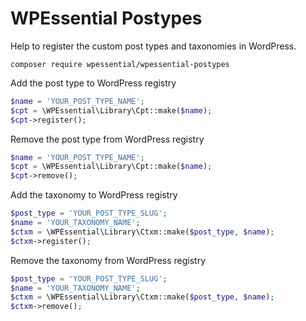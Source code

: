 # WPEssential Postypes

Help to register the custom post types and taxonomies in WordPress.

`composer require wpessential/wpessential-postypes`

Add the post type to WordPress registry

```php
$name = 'YOUR_POST_TYPE_NAME';
$cpt = \WPEssential\Library\Cpt::make($name);
$cpt->register();
```

Remove the post type from WordPress registry

```php
$name = 'YOUR_POST_TYPE_NAME';
$cpt = \WPEssential\Library\Cpt::make($name);
$cpt->remove();
```
Add the taxonomy to WordPress registry

```php
$post_type = 'YOUR_POST_TYPE_SLUG';
$name = 'YOUR_TAXONOMY_NAME';
$ctxm = \WPEssential\Library\Ctxm::make($post_type, $name);
$ctxm->register();
```

Remove the taxonomy from WordPress registry

```php
$post_type = 'YOUR_POST_TYPE_SLUG';
$name = 'YOUR_TAXONOMY_NAME';
$ctxm = \WPEssential\Library\Ctxm::make($post_type, $name);
$ctxm->remove();
```
